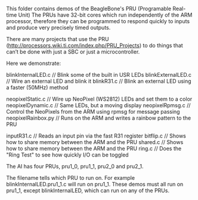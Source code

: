 This folder contains demos of the BeagleBone's PRU (Programable Real-time Unit)
The PRUs have 32-bit cores which run independently of the ARM processor, 
therefore they can be programmed to respond quickly to inputs and produce 
very precisely timed outputs.

There are many projects that use the PRU 
(http://processors.wiki.ti.com/index.php/PRU_Projects) 
to do things that can’t be done with just a SBC or just a microcontroller.

Here we demonstrate:

blinkInternalLED.c  // Blink some of the built in USR LEDs
blinkExternalLED.c  // Wire an external LED and blink it
blinkR31.c          // Blink an external LED using a faster (50MHz) method

neopixelStatic.c    // Wire up NeoPixel (WS2812) LEDs and set them to a color
neopixelDynamic.c   // Same LEDs, but a moving display
neopixelRpmsg.c     // Control the NeoPixels from the ARM using rpmsg for message passing
neopixelRainbox.py  // Runs on the ARM and writes a rainbow pattern to the PRU

inputR31.c          // Reads an input pin via the fast R31 register
bitflip.c           // Shows how to share memory between the ARM and the PRU
shared.c            // Shows how to share memory between the ARM and the PRU
ring.c              // Does the "Ring Test" to see how quickly I/O can be toggled

The AI has four PRUs, pru1_0, pru1_1, pru2_0 and pru2_1.

The filename tells which PRU to run on.  For example blinkInternalLED.pru1_1.c will
run on pru1_1.  These demos must all run on pru1_1, except blinkInternalLED, which
can run on any of the PRUs.  